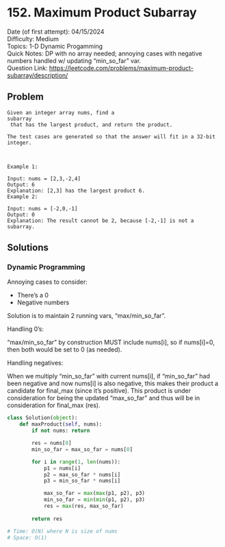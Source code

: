 # 152. Maximum Product Subarray

Date (of first attempt): 04/15/2024  
Difficulty: Medium  
Topics: 1-D Dynamic Progamming  
Quick Notes: DP with no array needed; annoying cases with negative numbers handled w/ updating “min_so_far” var.  
Question Link: https://leetcode.com/problems/maximum-product-subarray/description/  

## Problem

```
Given an integer array nums, find a 
subarray
 that has the largest product, and return the product.

The test cases are generated so that the answer will fit in a 32-bit integer.

 

Example 1:

Input: nums = [2,3,-2,4]
Output: 6
Explanation: [2,3] has the largest product 6.
Example 2:

Input: nums = [-2,0,-1]
Output: 0
Explanation: The result cannot be 2, because [-2,-1] is not a subarray.
```

## Solutions

### Dynamic Programming

Annoying cases to consider:

- There’s a 0
- Negative numbers

Solution is to maintain 2 running vars, “max/min_so_far”. 

Handling 0’s:

“max/min_so_far” by construction MUST include nums[i], so if nums[i]=0, then both would be set to 0 (as needed).

Handling negatives:

When we multiply “min_so_far” with current nums[i], if “min_so_far” had been negative and now nums[i] is also negative, this makes their product a candidate for final_max (since it’s positive). This product is under consideration for being the updated “max_so_far” and thus will be in consideration for final_max (res). 

```python
class Solution(object):
    def maxProduct(self, nums):
        if not nums: return

        res = nums[0]
        min_so_far = max_so_far = nums[0]

        for i in range(1, len(nums)):
            p1 = nums[i]
            p2 = max_so_far * nums[i]
            p3 = min_so_far * nums[i]

            max_so_far = max(max(p1, p2), p3)
            min_so_far = min(min(p1, p2), p3)
            res = max(res, max_so_far)
        
        return res

# Time: O(N) where N is size of nums
# Space: O(1)
```